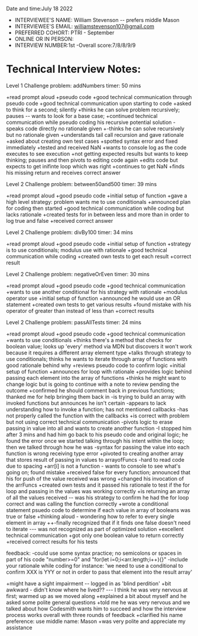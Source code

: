 Date and time:July 18 2022

- INTERVIEWEE'S NAME: William Stevenson -- prefers middle Mason
- INTERVIEWEE'S EMAIL: williamstevenson107@gmail.com
- PREFERRED COHORT: PTRI - September
- ONLINE OR IN PERSON:
- INTERVIEW NUMBER:1st
  -Overall score:7/8/8/9/9

# Technical Interview Notes:

Level 1 Challenge
problem: addNumbers
timer: 50 mins

+read prompt aloud
+pseudo code
+good technical communication through pseudo code
+good technical communication upon starting to code
+asked to think for a second; silently
+thinks he can solve problem recursively; pauses -- wants to look for a base case;
+continued technical communication while pseudo coding his recursive potential solution
-speaks code directly no rationale given
+-thinks he can solve recursively but no rationale given
+understands tail call recursion and gave rationale
+asked about creating own test cases
+spotted syntax error and fixed immediately
+tested and received NaN
+wants to console log as the code executes to see execution
+not getting expected results but wants to keep thinking; pauses and then pivots to editing code again
+edits code but expects to get inifinte loop which was right
+continues to get NaN
+finds his missing return and receives correct answer

Level 2 Challenge
problem: between50and500
timer: 39 mins

+read prompt aloud
+good pseudo code
+initial setup of function
+gave a high level strategy: problem wants me to use conditionals
+announced plan for coding then started
+good technical communication while coding but lacks rationale
+created tests for in between less and more than in order to log true and false
+received correct answer

Level 2 Challenge
problem: divBy100
timer: 34 mins

+read prompt aloud
+good pseudo code
+initial setup of function
+strategy is to use conditionals; modulus use with rationale
+good technical communication while coding
+created own tests to get each result
+correct result

Level 2 Challenge
problem: negativeOrEven
timer: 30 mins

+read prompt aloud
+good pseudo code
+good technical communication
+wants to use another conditional for his strategy with rationale
+modulus operator use
+initial setup of function
+announced he would use an OR statement
+created own tests to get various results
+found mistake with his operator of greater than instead of less than
+correct results

Level 2 Challenge
problem: passAllTests
timer: 24 mins

+read prompt aloud
+good pseudo code
+good technical communication
+wants to use conditionals
+thinks there's a method that checks for boolean value; looks up 'every' method via MDN but discovers it won't work because it requires a different array element type
+talks through strategy to use conditionals; thinks he wants to iterate through array of functions with good rationale behind why
+reviews pseudo code to confirm logic
+initial setup of function
+announces for loop with rationale
+provides logic behind passing each element into the array of functions
+thinks he might want to change logic but is going to continue with a note to review pending the outcome
+confirmed he should comment back in previous functions; thanked me for help bringing them back in
-is trying to build an array with invoked functions but announces he isn't certain
-appears to lack understanding how to invoke a function; has not mentioned callbacks
-has not properly called the function with the callbacks
+is correct with problem but not using correct technical communication
-pivots logic to erase passing in value into all and wants to create another function
-I stopped him after 3 mins and had him go back to his pseudo code and original logic; he found the error once we started talking through his intent within the loop; then we talked through how he was
-syntax for passing the value into each function is wrong receiving type error
+pivoted to creating another array that stores result of passing in values to arrayofFuncs
-hard to read code due to spacing
+arr[i] is not a function - wants to console to see what's going on; found mistake
+received false for every function; announced that his for push of the value received was wrong
+changed his invocation of the arrFuncs
+created own tests and it passed his rationale to test if the for loop and passing in the values was working correctly
+is returning an array of all the values received -- was his strategy to confirm he had the for loop correct and was calling the function correctly
+wrote a conditional statement psuedo code to determine if each value in array of booleans was true or false
+thinking aloud - wondering how to refer to every single element in array
++-finally recognized that if it finds one false doesn't need to iterate --- was not recognized as part of optimized solution
+excellent technical communication
+got only one boolean value to return correctly
+received correct results for his tests

feedback:
-could use some syntax practice; no semicolons or spaces in part of his code "number>=0" and "for(let i=0;i<arr.length;i++){}"
-include your rationale while coding for instance: 'we need to use a conditional to confirm XXX is YYY or not in order to pass that element into the result array'

+might have a sight impairment -- logged in as 'blind perdition'
+bit awkward - didn't know where he lived?? --- I think he was very nervous at first; warmed up as we moved along
+explained a bit about myself and he asked some polite general questions
+told me he was very nervous and we talked about how Codesmith wants him to succeed and how the interview process works overall with three rounds of feedback
+clarified his name preference: use middle name: Mason
+was very polite and appreciate my assistance
